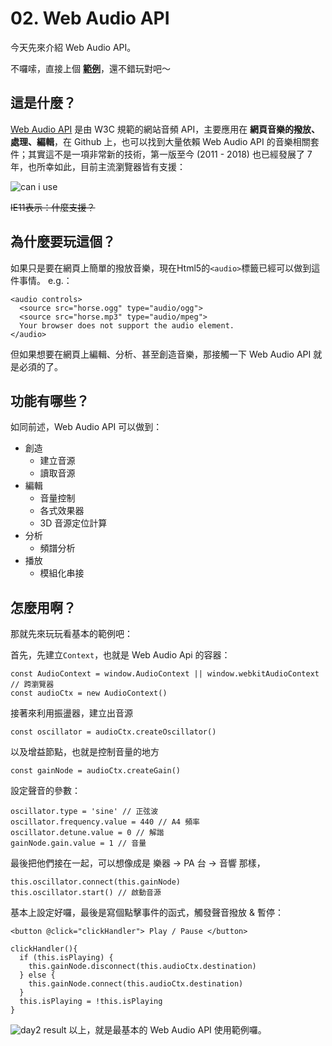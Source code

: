 # 02. Web Audio API

今天先來介紹 Web Audio API。

不囉嗦，直接上個 [**範例**](https://www.google.com/logos/doodles/2017/fischinger/fischinger17.9.html)，還不錯玩對吧～


## 這是什麼？

[Web Audio API](https://webaudio.github.io/web-audio-api/) 是由 W3C 規範的網站音頻 API，主要應用在 **網頁音樂的撥放、處理、編輯**，在 Github 上，也可以找到大量依賴 Web Audio API 的音樂相關套件；其實這不是一項非常新的技術，第一版至今 (2011 - 2018) 也已經發展了 7 年，也所幸如此，目前主流瀏覽器皆有支援：

![can i use](https://i.imgur.com/uc2cyKj.jpg)

~~IE11表示：什麼支援？~~


## 為什麼要玩這個？

如果只是要在網頁上簡單的撥放音樂，現在Html5的`<audio>`標籤已經可以做到這件事情。
e.g.：
```htmlmixed=
<audio controls>
  <source src="horse.ogg" type="audio/ogg">
  <source src="horse.mp3" type="audio/mpeg">
  Your browser does not support the audio element.
</audio>
```

但如果想要在網頁上編輯、分析、甚至創造音樂，那接觸一下 Web Audio API 就是必須的了。


## 功能有哪些？

如同前述，Web Audio API 可以做到：
* 創造
    * 建立音源
    * 讀取音源
* 編輯
    * 音量控制
    * 各式效果器
    * 3D 音源定位計算
* 分析
    * 頻譜分析
* 播放
    * 模組化串接


## 怎麼用啊？

那就先來玩玩看基本的範例吧：

首先，先建立`Context`，也就是 Web Audio Api 的容器：
```javascript=11
const AudioContext = window.AudioContext || window.webkitAudioContext // 跨瀏覽器
const audioCtx = new AudioContext()
```
接著來利用振盪器，建立出音源
```javascript=13
const oscillator = audioCtx.createOscillator() 
```
以及增益節點，也就是控制音量的地方
```javascript=14
const gainNode = audioCtx.createGain() 
```
設定聲音的參數：
```javascript=15
oscillator.type = 'sine' // 正弦波
oscillator.frequency.value = 440 // A4 頻率
oscillator.detune.value = 0 // 解諧
gainNode.gain.value = 1 // 音量  
```
最後把他們接在一起，可以想像成是 樂器 -> PA 台 -> 音響 那樣，
```javascript=38
this.oscillator.connect(this.gainNode)
this.oscillator.start() // 啟動音源
```
基本上設定好囉，最後是寫個點擊事件的函式，觸發聲音撥放 & 暫停：
```htmlmixed=4
<button @click="clickHandler"> Play / Pause </button>
```
```javascript=
clickHandler(){
  if (this.isPlaying) {
    this.gainNode.disconnect(this.audioCtx.destination)
  } else {
    this.gainNode.connect(this.audioCtx.destination)
  }
  this.isPlaying = !this.isPlaying
}
```

![day2 result](https://i.imgur.com/7Raddk9.jpg)
以上，就是最基本的 Web Audio API 使用範例囉。

